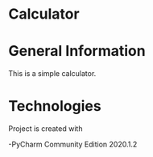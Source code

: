 # Calculator

# General Information
This is a simple calculator.

# Technologies
Project is created with

-PyCharm Community Edition 2020.1.2
